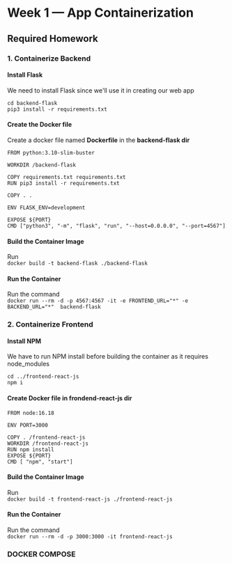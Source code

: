 # Week 1 — App Containerization

## Required Homework

### 1. Containerize Backend 
#### Install Flask
We need to install Flask since we'll use it in creating our web app  
```
cd backend-flask
pip3 install -r requirements.txt
```

#### Create the Docker file
Create a docker file named **Dockerfile** in the **backend-flask dir**  

```docker
FROM python:3.10-slim-buster

WORKDIR /backend-flask

COPY requirements.txt requirements.txt
RUN pip3 install -r requirements.txt

COPY . .

ENV FLASK_ENV=development

EXPOSE ${PORT}
CMD ["python3", "-m", "flask", "run", "--host=0.0.0.0", "--port=4567"]
```

#### Build the Container Image
Run  
``docker build -t backend-flask ./backend-flask``  

#### Run the Container
Run the command  
``docker run --rm -d -p 4567:4567 -it -e FRONTEND_URL="*" -e BACKEND_URL="*"  backend-flask``  


### 2. Containerize Frontend
#### Install NPM
We have to run NPM install before building the container as it requires node_modules  
```
cd ../frontend-react-js
npm i
```

#### Create Docker file in **frondend-react-js dir**  
```
FROM node:16.18

ENV PORT=3000

COPY . /frontend-react-js
WORKDIR /frontend-react-js
RUN npm install
EXPOSE ${PORT}
CMD [ "npm", "start"]
```

#### Build the Container Image
Run  
``docker build -t frontend-react-js ./frontend-react-js``

#### Run the Container
Run the command  
``docker run --rm -d -p 3000:3000 -it frontend-react-js``

### DOCKER COMPOSE
